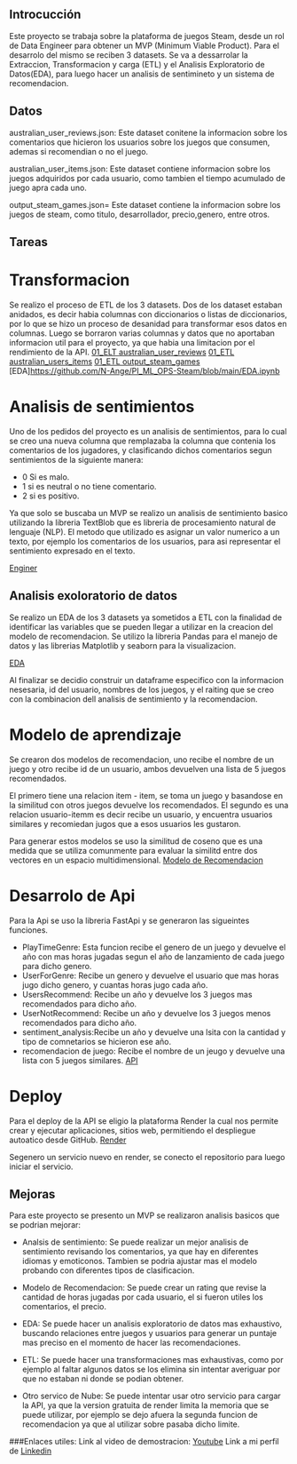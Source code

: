## Introcucción
Este proyecto se trabaja sobre la plataforma de juegos Steam, desde un rol de Data Engineer para obtener un MVP (Minimum Viable Product). Para el desarrolo del mismo se reciben 3 datasets.
Se va a dessarrolar la Extraccion, Transformacion y carga (ETL) y el Analisis Exploratorio de Datos(EDA), para luego hacer un analisis de sentimineto y un sistema de recomendacion.


## Datos
 australian_user_reviews.json: Este dataset conitene la informacion sobre los comentarios que hicieron los usuarios sobre los juegos que consumen, ademas si recomendian o no el juego.

 australian_user_items.json: Este dataset contiene informacion sobre los juegos adquiridos por cada usuario, como tambien el tiempo acumulado de juego apra cada uno.

 output_steam_games.json= Este dataset contiene la informacion sobre los juegos de steam, como titulo, desarrollador, precio,genero, entre otros.

 ## Tareas

 # Transformacion
 Se realizo el proceso de ETL de los 3 datasets.
 Dos de los dataset estaban anidados, es decir habia columnas con diccionarios o listas de diccionarios, por lo que se hizo un proceso de desanidad para transformar esos datos en columnas.
 Luego se borraron varias columnas y datos que no aportaban informacion util para el proyecto, ya que habia una limitacion por el rendimiento de la API.
 [01_ELT australian_user_reviews](https://github.com/N-Ange/PI_ML_OPS-Steam/blob/main/01_ETL%20australian_user_reviews.ipynb)
 [01_ETL australian_users_items](https://github.com/N-Ange/PI_ML_OPS-Steam/blob/main/01_ETL%20australian_users_items.ipynb)
 [01_ETL output_steam_games](https://github.com/N-Ange/PI_ML_OPS-Steam/blob/main/01_ETL%20output_steam_games.ipynb)
 [EDA]https://github.com/N-Ange/PI_ML_OPS-Steam/blob/main/EDA.ipynb



# Analisis de sentimientos

Uno de los pedidos del proyecto es un analisis de sentimientos, para lo cual se creo una nueva columna que remplazaba la columna que contenia los comentarios de los jugadores, y clasificando dichos comentarios segun sentimientos de la siguiente manera:

* 0 Si es malo.
* 1 si es neutral o no tiene comentario.
* 2 si es positivo.

Ya que solo se buscaba un MVP se realizo un analisis de sentimiento basico utilizando la libreria TextBlob que es libreria de procesamiento natural de lenguaje (NLP). El metodo que utilizado es asignar un valor numerico a un texto, por ejemplo los comentarios de los usuarios, para asi representar el sentimiento expresado en el texto.

[Enginer](https://github.com/N-Ange/PI_ML_OPS-Steam/blob/main/enginer.ipynb)

## Analisis exoloratorio de datos
Se realizo un EDA de los 3 datasets ya sometidos a ETL con la finalidad de identificar las variables que se pueden llegar a utilizar en la creacion del modelo de recomendacion. Se utilizo la libreria Pandas para el manejo de datos y las librerias Matplotlib y seaborn para la visualizacion.

[EDA](https://github.com/N-Ange/PI_ML_OPS-Steam/blob/main/EDA.ipynb)

Al finalizar se decidio construir un dataframe especifico con la informacion nesesaria, id del usuario, nombres de los juegos, y el raiting que se creo con la combinacion dell analisis de sentimiento y la recomendacion.

# Modelo de aprendizaje

Se crearon dos modelos de recomendacion, uno recibe el nombre de un juego y otro recibe id de un usuario, ambos devuelven una lista de 5 juegos recomendados.

El primero tiene una relacion item - item, se toma un juego y basandose en la similitud con otros juegos devuelve los recomendados. El segundo es una relacion usuario-itemm es decir recibe un usuario, y encuentra usuarios similares y recomiedan jugos que a esos usuarios les gustaron.

Para generar estos modelos se uso la similitud de coseno que es una medida que se utiliza comunmente para evaluar la similitd entre dos vectores en un espacio multidimensional.
[Modelo de Recomendacion](https://github.com/N-Ange/PI_ML_OPS-Steam/blob/main/Modelo%20de%20recomendacion.ipynb)

# Desarrolo de Api
Para la Api se uso la libreria FastApi y se generaron las sigueintes funciones.

* PlayTimeGenre: Esta funcion recibe el genero de un juego y devuelve el año con mas horas jugadas segun el año de lanzamiento de cada juego para dicho genero.
* UserForGenre: Recibe un genero y devuelve el usuario que mas horas jugo dicho genero, y cuantas horas jugo cada año.
* UsersRecommend: Recibe un año y devuelve los 3 juegos mas recomendados para dicho año.
* UserNotRecommend: Recibe un año y devuelve los 3 juegos menos recomendados para dicho año.
* sentiment_analysis:Recibe un año y devuelve una lsita con la cantidad y tipo de comnetarios se hicieron ese año.
* recomendacion de juego: Recibe el nombre de un jeugo y devuelve una lista con 5 juegos similares.
[API](https://github.com/N-Ange/PI_ML_OPS-Steam/blob/main/main.py)
# Deploy
Para el deploy de la API se eligio la plataforma Render la cual nos permite crear y ejecutar aplicaciones, sitios web, permitiendo el despliegue autoatico desde GitHub.
[Render](https://pi-ml-ops-steam-z21p.onrender.com/)

Segenero un servicio nuevo en render, se conecto el repositorio para luego iniciar el servicio.



## Mejoras
Para este proyecto se presento un MVP se realizaron analisis basicos que se podrian mejorar:

* Analsis de sentimiento: Se puede realizar un mejor analisis de sentimiento revisando los comentarios, ya que hay en diferentes idiomas y emoticonos. Tambien se podria ajustar mas el modelo probando con diferentes tipos de clasificacion.

* Modelo de Recomendacion: Se puede crear un rating que revise la cantidad de horas jugadas por cada usuario, el si fueron utiles los comentarios, el precio.

* EDA: Se puede hacer un analisis exploratorio de datos mas exhaustivo, buscando relaciones entre juegos y usuarios para generar un puntaje mas preciso en el momento de hacer las recomendaciones.

* ETL: Se puede hacer una transformaciones mas exhaustivas, como por ejemplo al faltar algunos datos se los elimina sin intentar averiguar por que no estaban ni donde se podian obtener.

* Otro servico de Nube: Se puede intentar usar otro servicio para cargar la API, ya que la version gratuita de render limita la memoria que se puede utilizar, por ejemplo se dejo afuera la segunda funcion de recomendacion ya que al utilizar sobre pasaba dicho limite.

###Enlaces utiles:
Link al video de demostracion: [Youtube](https://youtu.be/YwY3erpFRec)
Link a mi perfil de [Linkedin](https://www.linkedin.com/in/nadirangelini/)